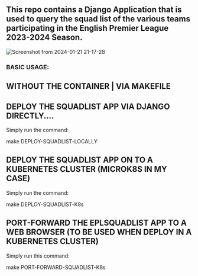 ## This repo contains a Django Application that is used to query the squad list of the various teams participating in the English Premier League 2023-2024 Season.

![Screenshot from 2024-01-21 21-17-28](https://github.com/nugowe/EPLPlayerListTable/assets/25004712/848e0848-6c03-4e3e-9a62-6658881402a6)

### BASIC USAGE:

## WITHOUT THE CONTAINER  | VIA MAKEFILE

## DEPLOY THE SQUADLIST APP VIA DJANGO DIRECTLY....

Simply run the command:

make DEPLOY-SQUADLIST-LOCALLY

## DEPLOY THE SQUADLIST APP ON TO A KUBERNETES CLUSTER (MICROK8S IN MY CASE)

Simply run the command:

make DEPLOY-SQUADLIST-K8s


## PORT-FORWARD THE EPLSQUADLIST APP TO A WEB BROWSER (TO BE USED WHEN DEPLOY IN A KUBERNETES CLUSTER)

Simply run this command:

make PORT-FORWARD-SQUADLIST-K8s
